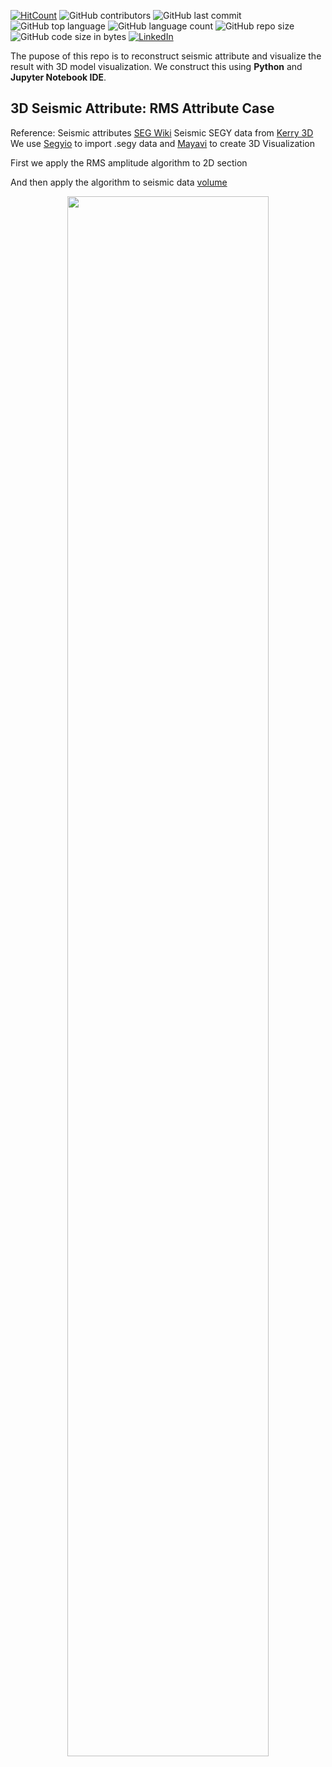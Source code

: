 [![HitCount](http://hits.dwyl.com/3D-Seismic-Attribute.svg)](http://hits.dwyl.com/ezygeo-ai/3D-Seismic-Attribute)
![GitHub contributors](https://img.shields.io/github/contributors/ezygeo-ai/3D-Seismic-Attribute)
![GitHub last commit](https://img.shields.io/github/last-commit/ezygeo-ai/3D-Seismic-Attribute)
![GitHub top language](https://img.shields.io/github/languages/top/ezygeo-ai/3D-Seismic-Attribute)
![GitHub language count](https://img.shields.io/github/languages/count/ezygeo-ai/3D-Seismic-Attribute)
![GitHub repo size](https://img.shields.io/github/repo-size/ezygeo-ai/3D-Seismic-Attribute)
![GitHub code size in bytes](https://img.shields.io/github/languages/code-size/ezygeo-ai/3D-Seismic-Attribute)
[![LinkedIn](https://img.shields.io/badge/-LinkedIn-black.svg?style=flat&logo=linkedin&colorB=555)](https://www.linkedin.com/posts/hadyan-pratama-1177b713b_seismic-attribute-3dmodel-activity-6666550290327703552-aZi-)

The pupose of this repo is to reconstruct seismic attribute and visualize the result with 3D model visualization. We construct this using **Python** and **Jupyter Notebook IDE**.


## 3D Seismic Attribute: RMS Attribute Case
Reference: Seismic attributes [SEG Wiki](https://wiki.seg.org/wiki/Seismic_attributes)
Seismic SEGY data from [Kerry 3D](https://wiki.seg.org/wiki/Kerry-3D) 
We use [Segyio](https://github.com/equinor/segyio) to import .segy data and [Mayavi](https://docs.enthought.com/mayavi/mayavi/index.html) to create 3D Visualization 

First we apply the RMS amplitude algorithm to 2D section

And then apply the algorithm to seismic data [volume](https://github.com/ezygeo-ai/3D-Seismic-Attribute/blob/master/Kerry3DRMS.gif)

<p align="center">
<img src="https://github.com/ezygeo-ai/3D-Seismic-Attribute/blob/master/Kerry3DRMS.gif" width="80%"></p>
